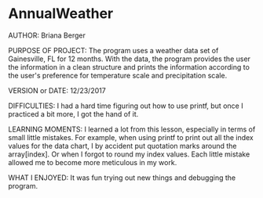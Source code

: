 # AnnualWeather
AUTHOR: Briana Berger

PURPOSE OF PROJECT: The program uses a weather data set of Gainesville, FL for 12 months. With the data, the program provides the user the information in a clean structure and prints the information according to the user's preference for temperature scale and precipitation scale. 

VERSION or DATE: 12/23/2017

DIFFICULTIES: I had a hard time figuring out how to use printf, but once I practiced a bit more, I got the hand of it. 

LEARNING MOMENTS: I learned a lot from this lesson, especially in terms of small little mistakes. For example, when using printf to print out all the index values for the data chart, I by accident put quotation marks around the array[index]. Or when I forgot to round my index values. Each little mistake allowed me to become more meticulous in my work.

WHAT I ENJOYED: It was fun trying out new things and debugging the program.
